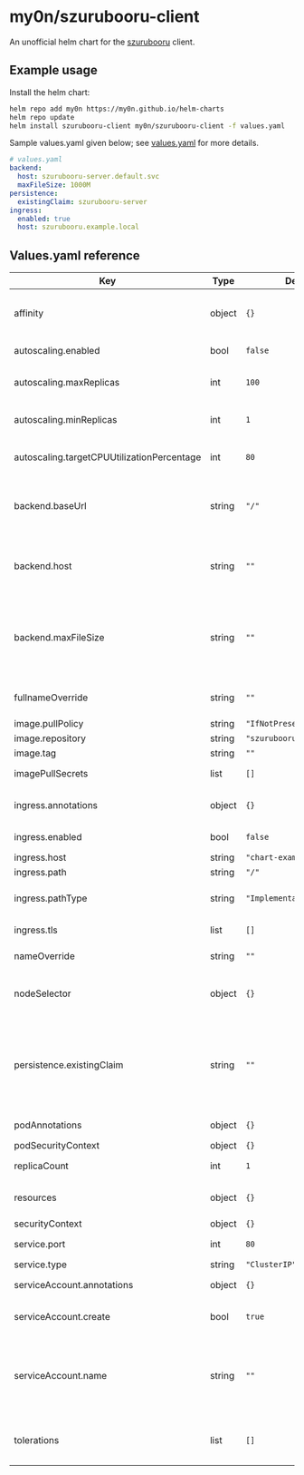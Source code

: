 # my0n/szurubooru-client

An unofficial helm chart for the [szurubooru](https://github.com/rr-/szurubooru) client.

## Example usage

Install the helm chart:

```sh
helm repo add my0n https://my0n.github.io/helm-charts
helm repo update
helm install szurubooru-client my0n/szurubooru-client -f values.yaml
```

Sample values.yaml given below; see [values.yaml](values.yaml) for more details.

```yaml
# values.yaml
backend:
  host: szurubooru-server.default.svc
  maxFileSize: 1000M
persistence:
  existingClaim: szurubooru-server
ingress:
  enabled: true
  host: szurubooru.example.local
```

## Values.yaml reference

| Key | Type | Default | Description |
|-----|------|---------|-------------|
| affinity | object | `{}` | Defines affinity constraint rules. Read more about `affinity` [here](https://kubernetes.io/docs/concepts/scheduling-eviction/assign-pod-node/#affinity-and-anti-affinity). |
| autoscaling.enabled | bool | `false` | Enable the horizontal pod autoscaler. |
| autoscaling.maxReplicas | int | `100` | Max replicas for the horizontal pod autoscaler. |
| autoscaling.minReplicas | int | `1` | Min replicas for the horiziontal pod autoscaler. |
| autoscaling.targetCPUUtilizationPercentage | int | `80` | Target CPU utilization for the horizontal pod autoscaler. |
| backend.baseUrl | string | `"/"` | Path for the szurubooru-server service. Sets BASE_URL on the client pod. |
| backend.host | string | `""` | Host for the szurubooru-server service. Sets BACKEND_HOST on the client pod. |
| backend.maxFileSize | string | `""` | Max file size for the szurubooru-server service. Accepts nginx values. Read more about valid nginx configuration syntax [here](http://nginx.org/en/docs/syntax.html). |
| fullnameOverride | string | `""` | Override for full name of generated resources. |
| image.pullPolicy | string | `"IfNotPresent"` | Image pull policy. |
| image.repository | string | `"szurubooru/client"` | Image repository. |
| image.tag | string | `""` | Image tag. |
| imagePullSecrets | list | `[]` | Secrets for pulling an image. |
| ingress.annotations | object | `{}` | Provide additional ingress annotations if needed. |
| ingress.enabled | bool | `false` | Enables or disables the ingress. |
| ingress.host | string | `"chart-example.local"` | Host address. |
| ingress.path | string | `"/"` | Path. |
| ingress.pathType | string | `"ImplementationSpecific"` | Ignored if not kubeVersion >= 1.18-0 |
| ingress.tls | list | `[]` | Configure TLS for the ingress. |
| nameOverride | string | `""` | Override for name of generated resources. |
| nodeSelector | object | `{}` | Defines node selection constraints. Read more about `nodeSelector` [here](https://kubernetes.io/docs/concepts/scheduling-eviction/assign-pod-node/#nodeselector). |
| persistence.existingClaim | string | `""` | Use an existing Persistent Volume Claim. This should be the same one used by szurubooru-server; the two share this volume for images and thumbnails. |
| podAnnotations | object | `{}` | Annotations for the server pod. |
| podSecurityContext | object | `{}` | Pod security context. |
| replicaCount | int | `1` | Number of desired pods. |
| resources | object | `{}` | Set the resource limits/requests for the pod. |
| securityContext | object | `{}` | Security context. |
| service.port | int | `80` | The port for the service. |
| service.type | string | `"ClusterIP"` | The type of service. |
| serviceAccount.annotations | object | `{}` | Annotations to add to the service account. |
| serviceAccount.create | bool | `true` | Specifies whether a service account should be created. |
| serviceAccount.name | string | `""` | The name of the service account to use. If not set and `serviceAccount.create` is true, a name is generated using the fullname template. |
| tolerations | list | `[]` | Specify taint tolerations. Read more about `tolerations` [here](https://kubernetes.io/docs/concepts/scheduling-eviction/taint-and-toleration/). |
